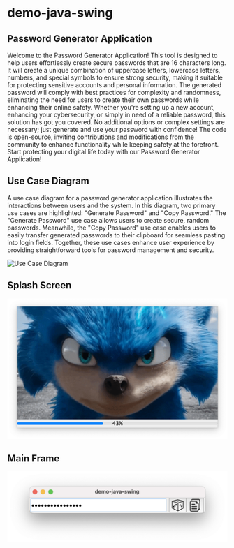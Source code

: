 # demo-java-swing

## Password Generator Application

Welcome to the Password Generator Application! This tool is designed to help users effortlessly create secure passwords that are 16 characters long. It will create a unique combination of uppercase letters, lowercase letters, numbers, and special symbols to ensure strong security, making it suitable for protecting sensitive accounts and personal information. The generated password will comply with best practices for complexity and randomness, eliminating the need for users to create their own passwords while enhancing their online safety. Whether you're setting up a new account, enhancing your cybersecurity, or simply in need of a reliable password, this solution has got you covered. No additional options or complex settings are necessary; just generate and use your password with confidence! The code is open-source, inviting contributions and modifications from the community to enhance functionality while keeping safety at the forefront. Start protecting your digital life today with our Password Generator Application!

## Use Case Diagram

A use case diagram for a password generator application illustrates the interactions between users and the system. In this diagram, two primary use cases are highlighted: "Generate Password" and "Copy Password." The "Generate Password" use case allows users to create secure, random passwords. Meanwhile, the "Copy Password" use case enables users to easily transfer generated passwords to their clipboard for seamless pasting into login fields. Together, these use cases enhance user experience by providing straightforward tools for password management and security.

![Use Case Diagram](http://www.plantuml.com/plantuml/proxy?cache=no&fmt=svg&src=https://raw.githubusercontent.com/djvelimir/demo-java-swing/main/diagrams/UseCase.puml)

## Splash Screen

![Splash Screen](resources/SplashScreen.png)

## Main Frame

![Main Frame](resources/MainFrame.png)
